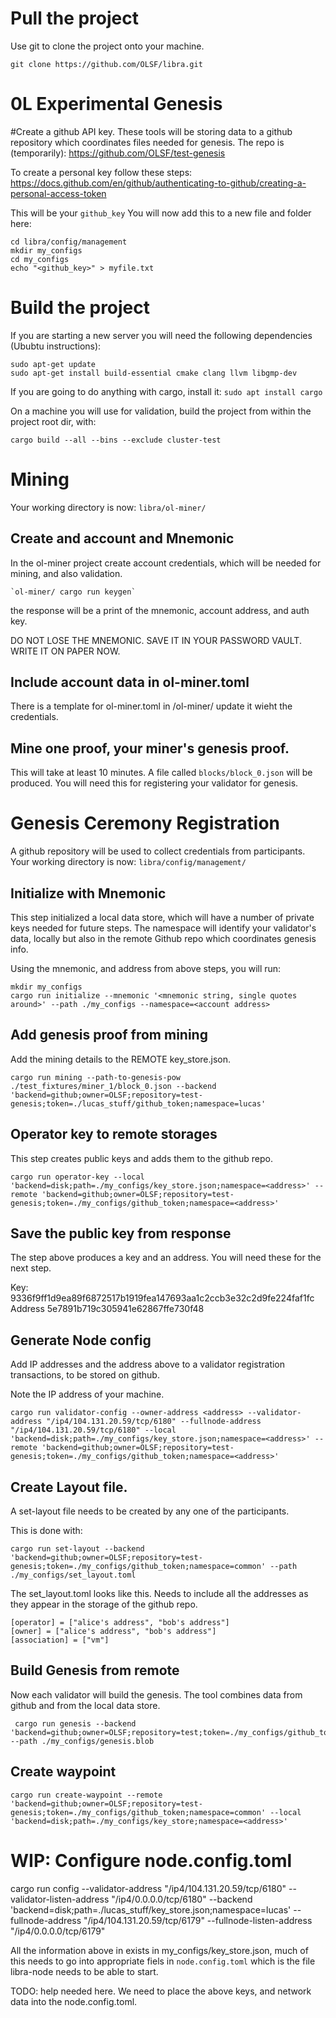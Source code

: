 # Pull the project

Use git to clone the project onto your machine.

`git clone https://github.com/OLSF/libra.git`

# 0L Experimental Genesis

#Create a github API key.
These tools will be storing data to a github repository which coordinates files needed for genesis.
The repo is (temporarily): https://github.com/OLSF/test-genesis

To create a personal key follow these steps: https://docs.github.com/en/github/authenticating-to-github/creating-a-personal-access-token

This will be your `github_key`
You will now add this to a new file and folder here:
```
cd libra/config/management
mkdir my_configs
cd my_configs
echo "<github_key>" > myfile.txt
```

# Build the project
If you are starting a new server you will need the following dependencies (Ububtu instructions):

```
sudo apt-get update
sudo apt-get install build-essential cmake clang llvm libgmp-dev
```

If you are going to do anything with cargo, install it:
`sudo apt install cargo`

On a machine you will use for validation, build the project from within the project root dir, with:

`cargo build --all --bins --exclude cluster-test`

# Mining
Your working directory is now:
`libra/ol-miner/`
## Create and account and Mnemonic
In the ol-miner project create account credentials, which will be needed for mining, and also validation.
```
`ol-miner/ cargo run keygen`
```
the response will be a print of the mnemonic, account address, and auth key.

DO NOT LOSE THE MNEMONIC. SAVE IT IN YOUR PASSWORD VAULT. WRITE IT ON PAPER NOW.

## Include account data in ol-miner.toml
There is a template for ol-miner.toml in /ol-miner/ update it wieht the credentials.

## Mine one proof, your miner's genesis proof.
This will take at least 10 minutes.
A file called `blocks/block_0.json` will be produced. You will need this for registering your validator for genesis.

# Genesis Ceremony Registration
A github repository will be used to collect credentials from participants.
Your working directory is now:
`libra/config/management/`
## Initialize with Mnemonic
This step initialized a local data store, which will have a number of private keys needed for future steps.
The namespace will identify your validator's data, locally but also in the remote Github repo which coordinates genesis info.

Using the mnemonic, and address from above steps, you will run:

```
mkdir my_configs
cargo run initialize --mnemonic '<mnemonic string, single quotes around>' --path ./my_configs --namespace=<account address>
```

## Add genesis proof from mining
Add the mining details to the REMOTE key_store.json.

```
cargo run mining --path-to-genesis-pow ./test_fixtures/miner_1/block_0.json --backend 'backend=github;owner=OLSF;repository=test-genesis;token=./lucas_stuff/github_token;namespace=lucas'
```

## Operator key to remote storages
This step creates public keys and adds them to the github repo.

```
cargo run operator-key --local 'backend=disk;path=./my_configs/key_store.json;namespace=<address>' --remote 'backend=github;owner=OLSF;repository=test-genesis;token=./my_configs/github_token;namespace=<address>'
```


## Save the public key from response
The step above produces a key and an address. You will need these for the next step.

Key:
9336f9ff1d9ea89f6872517b1919fea147693aa1c2ccb3e32c2d9fe224faf1fc
Address
5e7891b719c305941e62867ffe730f48

## Generate Node config
Add IP addresses and the address above to a validator registration transactions, to be stored on github.

Note the IP address of your machine.

```
cargo run validator-config --owner-address <address> --validator-address "/ip4/104.131.20.59/tcp/6180" --fullnode-address "/ip4/104.131.20.59/tcp/6180" --local 'backend=disk;path=./my_configs/key_store.json;namespace=<address>' --remote 'backend=github;owner=OLSF;repository=test-genesis;token=./my_configs/github_token;namespace=<address>'
```

## Create Layout file.
A set-layout file needs to be created by any one of the participants.

This is done with:
```
cargo run set-layout --backend 'backend=github;owner=OLSF;repository=test-genesis;token=./my_configs/github_token;namespace=common' --path ./my_configs/set_layout.toml
```

The set_layout.toml looks like this. Needs to include all the addresses as they appear in the storage of the github repo.

```
[operator] = ["alice's address", "bob's address"]
[owner] = ["alice's address", "bob's address"]
[association] = ["vm"]
```

## Build Genesis from remote
Now each validator will build the genesis. The tool combines data from github and from the local data store.
```
 cargo run genesis --backend 'backend=github;owner=OLSF;repository=test;token=./my_configs/github_token' --path ./my_configs/genesis.blob
```

## Create waypoint
```
cargo run create-waypoint --remote 'backend=github;owner=OLSF;repository=test-genesis;token=./my_configs/github_token;namespace=common' --local 'backend=disk;path=./my_configs/key_store;namespace=<address>'
```

# WIP: Configure node.config.toml

cargo run config --validator-address "/ip4/104.131.20.59/tcp/6180" --validator-listen-address "/ip4/0.0.0.0/tcp/6180" --backend 'backend=disk;path=./lucas_stuff/key_store.json;namespace=lucas' --fullnode-address "/ip4/104.131.20.59/tcp/6179" --fullnode-listen-address "/ip4/0.0.0.0/tcp/6179"


All the information above in exists in my_configs/key_store.json, much of this needs to go into appropriate fiels in `node.config.toml` which is the file libra-node needs to be able to start.

TODO: help needed here. We need to place the above keys, and network data into the node.config.toml.
